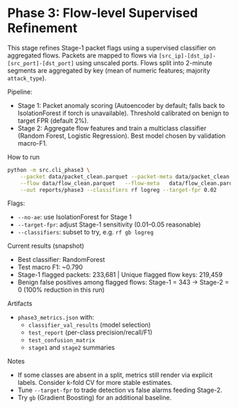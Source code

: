 # Phase 3: Flow-level Supervised Refinement

This stage refines Stage-1 packet flags using a supervised classifier on aggregated flows. Packets are mapped to flows via `[src_ip]-[dst_ip]-[src_port]-[dst_port]` using unscaled ports. Flows split into 2-minute segments are aggregated by key (mean of numeric features; majority `attack_type`).

Pipeline:
- Stage 1: Packet anomaly scoring (Autoencoder by default; falls back to IsolationForest if torch is unavailable). Threshold calibrated on benign to target FPR (default 2%).
- Stage 2: Aggregate flow features and train a multiclass classifier (Random Forest, Logistic Regression). Best model chosen by validation macro-F1.

How to run
```bash
python -m src.cli_phase3 \
	--packet data/packet_clean.parquet --packet-meta data/packet_clean.parquet.meta.json \
	--flow data/flow_clean.parquet   --flow-meta   data/flow_clean.parquet.meta.json \
	--out reports/phase3 --classifiers rf logreg --target-fpr 0.02
```

Flags:
- `--no-ae`: use IsolationForest for Stage 1
- `--target-fpr`: adjust Stage-1 sensitivity (0.01–0.05 reasonable)
- `--classifiers`: subset to try, e.g. `rf gb logreg`

Current results (snapshot)
- Best classifier: RandomForest
- Test macro F1: ~0.790
- Stage-1 flagged packets: 233,681  | Unique flagged flow keys: 219,459
- Benign false positives among flagged flows: Stage-1 = 343 → Stage-2 = 0 (100% reduction in this run)

Artifacts
- `phase3_metrics.json` with:
	- `classifier_val_results` (model selection)
	- `test_report` (per-class precision/recall/F1)
	- `test_confusion_matrix`
	- `stage1` and `stage2` summaries

Notes
- If some classes are absent in a split, metrics still render via explicit labels. Consider k-fold CV for more stable estimates.
- Tune `--target-fpr` to trade detection vs false alarms feeding Stage-2.
- Try `gb` (Gradient Boosting) for an additional baseline.
